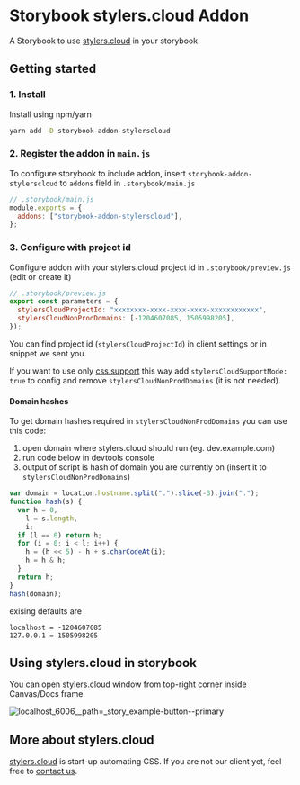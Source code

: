 # Storybook stylers.cloud Addon

A Storybook to use [stylers.cloud](https://www.stylers.cloud/?utm_source=gh) in your storybook

## Getting started

### 1. Install

Install using npm/yarn

```sh
yarn add -D storybook-addon-stylerscloud
```

### 2. Register the addon in `main.js`

To configure storybook to include addon, insert `storybook-addon-stylerscloud` to `addons` field in `.storybook/main.js`

```js
// .storybook/main.js
module.exports = {
  addons: ["storybook-addon-stylerscloud"],
};
```

### 3. Configure with project id

Configure addon with your stylers.cloud project id in `.storybook/preview.js` (edit or create it)

```js
// .storybook/preview.js
export const parameters = {
  stylersCloudProjectId: "xxxxxxxx-xxxx-xxxx-xxxx-xxxxxxxxxxxx",
  stylersCloudNonProdDomains: [-1204607085, 1505998205],
});
```

You can find project id (`stylersCloudProjectId`) in client settings or in snippet we sent you.

If you want to use only [css.support](https://www.stylers.cloud/css-support/?utm_source=gh) this way add `stylersCloudSupportMode: true` to config and remove `stylersCloudNonProdDomains` (it is not needed).

#### Domain hashes

To get domain hashes required in `stylersCloudNonProdDomains` you can use this code:

1. open domain where stylers.cloud should run (eg. dev.example.com)
2. run code below in devtools console
3. output of script is hash of domain you are currently on (insert it to `stylersCloudNonProdDomains`)

```js
var domain = location.hostname.split(".").slice(-3).join(".");
function hash(s) {
  var h = 0,
    l = s.length,
    i;
  if (l == 0) return h;
  for (i = 0; i < l; i++) {
    h = (h << 5) - h + s.charCodeAt(i);
    h = h & h;
  }
  return h;
}
hash(domain);
```

exising defaults are

```
localhost = -1204607085
127.0.0.1 = 1505998205
```

## Using stylers.cloud in storybook

You can open stylers.cloud window from top-right corner inside Canvas/Docs frame.

![localhost_6006__path=_story_example-button--primary](https://user-images.githubusercontent.com/1194439/173340392-89e682ea-846e-4636-bc21-2c54b15c8169.png)

## More about stylers.cloud

[stylers.cloud](https://www.stylers.cloud/?utm_source=gh) is start-up automating CSS.
If you are not our client yet, feel free to [contact us](https://www.stylers.cloud/?utm_source=gh).
